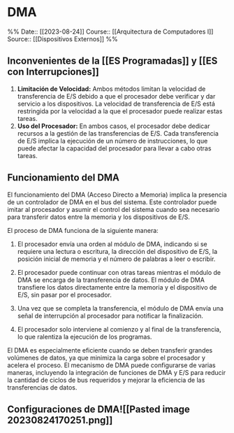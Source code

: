 # DMA

%%
Date:: [[2023-08-24]]
Course:: [[Arquitectura de Computadores I]]
Source:: [[Dispositivos Externos]]
%%

## Inconvenientes de la [[ES Programadas]] y [[ES con Interrupciones]]
1. **Limitación de Velocidad:** Ambos métodos limitan la velocidad de transferencia de E/S debido a que el procesador debe verificar y dar servicio a los dispositivos. La velocidad de transferencia de E/S está restringida por la velocidad a la que el procesador puede realizar estas tareas.
2. **Uso del Procesador:** En ambos casos, el procesador debe dedicar recursos a la gestión de las transferencias de E/S. Cada transferencia de E/S implica la ejecución de un número de instrucciones, lo que puede afectar la capacidad del procesador para llevar a cabo otras tareas.

## Funcionamiento del DMA

El funcionamiento del DMA (Acceso Directo a Memoria) implica la presencia de un controlador de DMA en el bus del sistema. Este controlador puede imitar al procesador y asumir el control del sistema cuando sea necesario para transferir datos entre la memoria y los dispositivos de E/S.

El proceso de DMA funciona de la siguiente manera:

1. El procesador envía una orden al módulo de DMA, indicando si se requiere una lectura o escritura, la dirección del dispositivo de E/S, la posición inicial de memoria y el número de palabras a leer o escribir.

2. El procesador puede continuar con otras tareas mientras el módulo de DMA se encarga de la transferencia de datos. El módulo de DMA transfiere los datos directamente entre la memoria y el dispositivo de E/S, sin pasar por el procesador.

3. Una vez que se completa la transferencia, el módulo de DMA envía una señal de interrupción al procesador para notificar la finalización.

4. El procesador solo interviene al comienzo y al final de la transferencia, lo que ralentiza la ejecución de los programas.

El DMA es especialmente eficiente cuando se deben transferir grandes volúmenes de datos, ya que minimiza la carga sobre el procesador y acelera el proceso. El mecanismo de DMA puede configurarse de varias maneras, incluyendo la integración de funciones de DMA y E/S para reducir la cantidad de ciclos de bus requeridos y mejorar la eficiencia de las transferencias de datos.

## Configuraciones de DMA![[Pasted image 20230824170251.png]]